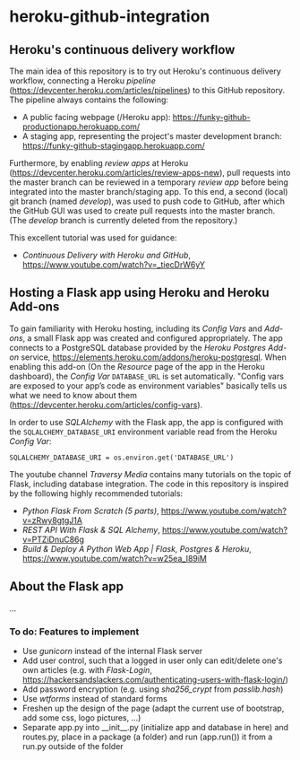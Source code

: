 # heroku-github-integration

## Heroku's continuous delivery workflow

The main idea of this repository is to try out Heroku's continuous delivery workflow, connecting a Heroku *pipeline* (https://devcenter.heroku.com/articles/pipelines) to this GitHub repository. The pipeline always contains the following:

- A public facing webpage (/Heroku app): https://funky-github-productionapp.herokuapp.com/
- A staging app, representing the project's master development branch: https://funky-github-stagingapp.herokuapp.com/

Furthermore, by enabling *review apps* at Heroku (https://devcenter.heroku.com/articles/review-apps-new), pull requests into the master branch can be reviewed in a temporary *review app* before being integrated into the master branch/staging app. To this end, a second (local) git branch (named *develop*), was used to push code to GitHub, after which the GitHub GUI was used to create pull requests into the master branch. (The *develop* branch is currently deleted from the repository.)

This excellent tutorial was used for guidance: 
- *Continuous Delivery with Heroku and GitHub*, https://www.youtube.com/watch?v=_tiecDrW6yY


## Hosting a Flask app using Heroku and Heroku Add-ons

To gain familiarity with Heroku hosting, including its *Config Vars* and *Add-ons*, a small Flask app was created and configured appropriately. The app connects to a PostgreSQL database provided by the *Heroku Postgres Add-on* service, https://elements.heroku.com/addons/heroku-postgresql. When enabling this add-on (On the *Resource* page of the app in the Heroku dashboard), the *Config Var* `DATABASE_URL` is set automatically. "Config vars are exposed to your app’s code as environment variables" basically tells us what we need to know about them (https://devcenter.heroku.com/articles/config-vars).

In order to use *SQLAlchemy* with the Flask app, the app is configured with the `SQLALCHEMY_DATABASE_URI` environment variable read from the Heroku *Config Var*:

```SQLALCHEMY_DATABASE_URI = os.environ.get('DATABASE_URL')```


The youtube channel *Traversy Media* contains many tutorials on the topic of Flask, including database integration. The code in this repository is inspired by the following highly recommended tutorials:
- *Python Flask From Scratch (5 parts)*, https://www.youtube.com/watch?v=zRwy8gtgJ1A
- *REST API With Flask & SQL Alchemy*, https://www.youtube.com/watch?v=PTZiDnuC86g
- *Build & Deploy A Python Web App | Flask, Postgres & Heroku*, https://www.youtube.com/watch?v=w25ea_I89iM


## About the Flask app

...


### To do: Features to implement

- Use *gunicorn* instead of the internal Flask server
- Add user control, such that a logged in user only can edit/delete one's own articles (e.g. with *Flask-Login*, https://hackersandslackers.com/authenticating-users-with-flask-login/)
- Add password encryption (e.g. using *sha256_crypt* from *passlib.hash*)
- Use *wtforms* instead of standard forms
- Freshen up the design of the page (adapt the current use of bootstrap, add some css, logo pictures, ...)
- Separate app.py into \_\_init__.py (initialize app and database in here) and routes.py, place in a package (a folder) and run (app.run()) it from a run.py outside of the folder


